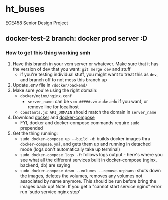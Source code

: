 # ht_buses
ECE458 Senior Design Project

## docker-test-2 branch: docker prod server :D
### How to get this thing working smh
1. Have this branch in your vcm server or whatever. Make sure that it has the version of dev that you want: `git merge dev` and stuff
    - if you're testing individual stuff, you might want to treat this as `dev`, and branch off to not mess this branch up
3. Update .env file in `/docker/backend/`
4. Make sure you're using the right domain:
    - `docker/nginx/nginx.conf`
      - `server_name`: can be `vcm-#####.vm.duke.edu` if you want, or remove line for localhost
    - `constants.js`: `API_DOMAIN` should match the domain in `server_name`
5. Download [docker](https://docs.docker.com/engine/install/ubuntu/) and [docker-compose](https://docs.docker.com/compose/install/)
    - FYI, docker and docker-compose commands require `sudo` prepended
6. Get the thing running:
    - `sudo docker-compose up --build -d`: builds docker images thru `docker-compose.yml`, and gets them up and running in detached mode (logs don't automatically take up terminal)    
    - `sudo docker-compose logs -f`: follows logs output - here's where you see what all the different services built in docker-compose (nginx, backend, db) are saying
    - `sudo docker-compose down --volumes --remove-orphans`: shuts down the images, deletes the volumes, removes any volumes not associated by name anymore. This should be run before bring the images back up!
Note: If you get a "cannot start service nginx" error run 'sudo service nginx stop'
